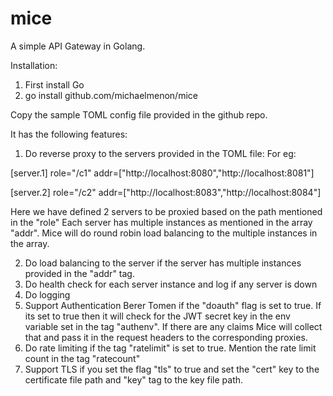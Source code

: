 # mice
A simple API Gateway in Golang.

Installation:
1) First install Go
2) go install github.com/michaelmenon/mice

Copy the sample TOML config file provided in the github repo.

It has the following features:

1) Do reverse proxy to the servers provided in the TOML file:
  For eg: 
  
  [server.1]
  role="/c1"
  addr=["http://localhost:8080","http://localhost:8081"]
  
  [server.2]
  role="/c2"
  addr=["http://localhost:8083","http://localhost:8084"]
  
  Here we have defined 2 servers to be proxied based on the path mentioned in the "role"
  Each server has multiple  instances as mentioned in the array "addr". Mice will do round robin load balancing to the multiple instances in the array.
  
2) Do load balancing to the server if the server has multiple instances provided in the "addr" tag.
3) Do health check for each server instance and log if any server is down
4) Do logging 
5) Support Authentication Berer Tomen if the "doauth" flag is set to true. If its set to true then it will check for the JWT secret key in the env variable set in the tag "authenv". If there are any claims Mice will collect that and pass it in the request headers to the corresponding proxies.
6) Do rate limiting if the tag "ratelimit" is set to true. Mention the rate limit count in the tag "ratecount"
7) Support TLS if you set the flag "tls" to true and set the "cert" key to the certificate file path and "key" tag to the key file path.
